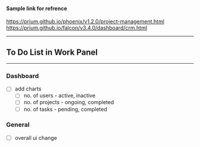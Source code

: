 #### Sample link for refrence <br>
https://prium.github.io/phoenix/v1.2.0/project-management.html <br>
https://prium.github.io/falcon/v3.4.0/dashboard/crm.html

---
## To Do List in Work Panel
---

### Dashboard
- [ ] add charts
    - [ ] no. of users - active, inactive
    - [ ] no. of projects - ongoing, completed
    - [ ] no. of tasks - pending, completed

### General
- [ ] overall ui change

